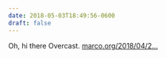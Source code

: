 ```yaml
---
date: 2018-05-03T18:49:56-0600
draft: false
---
```




Oh, hi there Overcast. [marco.org/2018/04/2…](https://marco.org/2018/04/27/overcast42)



